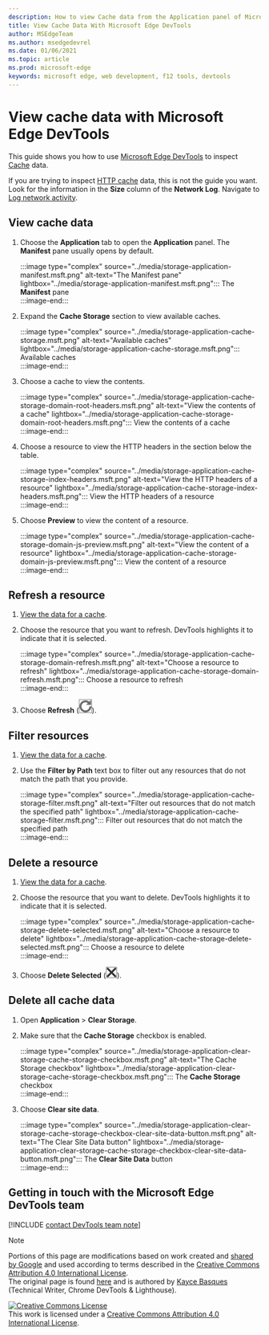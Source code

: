 ```yaml
---
description: How to view Cache data from the Application panel of Microsoft Edge DevTools.
title: View Cache Data With Microsoft Edge DevTools
author: MSEdgeTeam
ms.author: msedgedevrel
ms.date: 01/06/2021
ms.topic: article
ms.prod: microsoft-edge
keywords: microsoft edge, web development, f12 tools, devtools
---
```

<!-- Copyright Kayce Basques 

   Licensed under the Apache License, Version 2.0 (the "License");
   you may not use this file except in compliance with the License.
   You may obtain a copy of the License at

       https://www.apache.org/licenses/LICENSE-2.0

   Unless required by applicable law or agreed to in writing, software
   distributed under the License is distributed on an "AS IS" BASIS,
   WITHOUT WARRANTIES OR CONDITIONS OF ANY KIND, either express or implied.
   See the License for the specific language governing permissions and
   limitations under the License.  -->

# View cache data with Microsoft Edge DevTools  

This guide shows you how to use [Microsoft Edge DevTools][MicrosoftEdgeDevTools] to inspect [Cache][MDNCache] data.  

If you are trying to inspect [HTTP cache][MDNHTTPCaching] data, this is not the guide you want.  Look for the information in the **Size** column of the **Network Log**.  Navigate to [Log network activity][DevtoolsNetworkLogActivity].  

## View cache data  

1.  Choose the **Application** tab to open the **Application** panel.  The **Manifest** pane usually opens by default.  
    
    :::image type="complex" source="../media/storage-application-manifest.msft.png" alt-text="The Manifest pane" lightbox="../media/storage-application-manifest.msft.png":::
       The **Manifest** pane  
    :::image-end:::  
    
1.  Expand the **Cache Storage** section to view available caches.  
    
    :::image type="complex" source="../media/storage-application-cache-storage.msft.png" alt-text="Available caches" lightbox="../media/storage-application-cache-storage.msft.png":::
       Available caches  
    :::image-end:::  
    
1.  Choose a cache to view the contents.  
    
    :::image type="complex" source="../media/storage-application-cache-storage-domain-root-headers.msft.png" alt-text="View the contents of a cache" lightbox="../media/storage-application-cache-storage-domain-root-headers.msft.png":::
       View the contents of a cache  
    :::image-end:::  
    
1.  Choose a resource to view the HTTP headers in the section below the table.  
    
    :::image type="complex" source="../media/storage-application-cache-storage-index-headers.msft.png" alt-text="View the HTTP headers of a resource" lightbox="../media/storage-application-cache-storage-index-headers.msft.png":::
       View the HTTP headers of a resource  
    :::image-end:::  
    
1.  Choose **Preview** to view the content of a resource.  
    
    :::image type="complex" source="../media/storage-application-cache-storage-domain-js-preview.msft.png" alt-text="View the content of a resource" lightbox="../media/storage-application-cache-storage-domain-js-preview.msft.png":::
       View the content of a resource  
    :::image-end:::  
    
## Refresh a resource  

1.  [View the data for a cache](#view-cache-data).  
1.  Choose the resource that you want to refresh.  DevTools highlights it to indicate that it is selected.  
    
    :::image type="complex" source="../media/storage-application-cache-storage-domain-refresh.msft.png" alt-text="Choose a resource to refresh" lightbox="../media/storage-application-cache-storage-domain-refresh.msft.png":::
       Choose a resource to refresh  
    :::image-end:::  
    
1.  Choose **Refresh** \(![Refresh][ImageRefreshIcon]\).  
    
## Filter resources  

1.  [View the data for a cache](#view-cache-data).  
1.  Use the **Filter by Path** text box to filter out any resources that do not match the path that you provide.  
    
    :::image type="complex" source="../media/storage-application-cache-storage-filter.msft.png" alt-text="Filter out resources that do not match the specified path" lightbox="../media/storage-application-cache-storage-filter.msft.png":::
       Filter out resources that do not match the specified path  
    :::image-end:::  
    
## Delete a resource  

1.  [View the data for a cache](#view-cache-data).  
1.  Choose the resource that you want to delete.  DevTools highlights it to indicate that it is selected.  
    
    :::image type="complex" source="../media/storage-application-cache-storage-delete-selected.msft.png" alt-text="Choose a resource to delete" lightbox="../media/storage-application-cache-storage-delete-selected.msft.png":::
       Choose a resource to delete  
    :::image-end:::  
    
1.  Choose **Delete Selected** \(![Delete Selected][ImageDeleteIcon]\).  
    
## Delete all cache data  

1.  Open **Application** > **Clear Storage**.  
1.  Make sure that the **Cache Storage** checkbox is enabled.  
    
    :::image type="complex" source="../media/storage-application-clear-storage-cache-storage-checkbox.msft.png" alt-text="The Cache Storage checkbox" lightbox="../media/storage-application-clear-storage-cache-storage-checkbox.msft.png":::
       The **Cache Storage** checkbox  
    :::image-end:::  
    
1.  Choose **Clear site data**.  
    
    :::image type="complex" source="../media/storage-application-clear-storage-cache-storage-checkbox-clear-site-data-button.msft.png" alt-text="The Clear Site Data button" lightbox="../media/storage-application-clear-storage-cache-storage-checkbox-clear-site-data-button.msft.png":::
       The **Clear Site Data** button  
    :::image-end:::  
    
## Getting in touch with the Microsoft Edge DevTools team  

[!INCLUDE [contact DevTools team note](../includes/contact-devtools-team-note.md)]  

<!-- image links -->  

[ImageDeleteIcon]: ../media/delete-icon.msft.png  
[ImageRefreshIcon]: ../media/refresh-icon.msft.png  

<!-- links -->  

[MicrosoftEdgeDevTools]: ../../devtools-guide-chromium/index.md "Microsoft Edge (Chromium) Developer tools | Microsoft Docs"  
[DevtoolsNetworkLogActivity]: ../network/index.md#log-network-activity  "Log network activity | Microsoft Docs"  

[MDNCache]: https://developer.mozilla.org/docs/Web/API/Cache "Cache | MDN"  
[MDNHTTPCaching]: https://developer.mozilla.org/docs/Web/HTTP/Caching "HTTP caching | MDN"  

> [!NOTE]
> Portions of this page are modifications based on work created and [shared by Google][GoogleSitePolicies] and used according to terms described in the [Creative Commons Attribution 4.0 International License][CCA4IL].  
> The original page is found [here](https://developers.google.com/web/tools/chrome-devtools/storage/cache) and is authored by [Kayce Basques][KayceBasques] \(Technical Writer, Chrome DevTools \& Lighthouse\).  

[![Creative Commons License][CCby4Image]][CCA4IL]  
This work is licensed under a [Creative Commons Attribution 4.0 International License][CCA4IL].  

[CCA4IL]: https://creativecommons.org/licenses/by/4.0  
[CCby4Image]: https://i.creativecommons.org/l/by/4.0/88x31.png  
[GoogleSitePolicies]: https://developers.google.com/terms/site-policies  
[KayceBasques]: https://developers.google.com/web/resources/contributors/kaycebasques  
